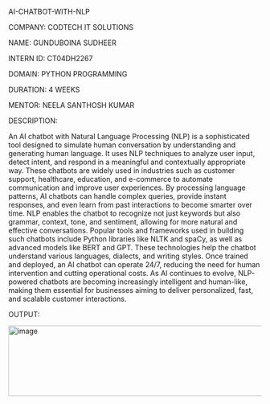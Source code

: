 AI-CHATBOT-WITH-NLP

COMPANY: CODTECH IT SOLUTIONS

NAME: GUNDUBOINA SUDHEER

INTERN ID: CT04DH2267

DOMAIN: PYTHON PROGRAMMING

DURATION: 4 WEEKS

MENTOR: NEELA SANTHOSH KUMAR

DESCRIPTION:

An AI chatbot with Natural Language Processing (NLP) is a sophisticated tool designed to simulate human conversation by understanding and generating human language. It uses NLP techniques to analyze user input, detect intent, and respond in a meaningful and contextually appropriate way. These chatbots are widely used in industries such as customer support, healthcare, education, and e-commerce to automate communication and improve user experiences. By processing language patterns, AI chatbots can handle complex queries, provide instant responses, and even learn from past interactions to become smarter over time. NLP enables the chatbot to recognize not just keywords but also grammar, context, tone, and sentiment, allowing for more natural and effective conversations. Popular tools and frameworks used in building such chatbots include Python libraries like NLTK and spaCy, as well as advanced models like BERT and GPT. These technologies help the chatbot understand various languages, dialects, and writing styles. Once trained and deployed, an AI chatbot can operate 24/7, reducing the need for human intervention and cutting operational costs. As AI continues to evolve, NLP-powered chatbots are becoming increasingly intelligent and human-like, making them essential for businesses aiming to deliver personalized, fast, and scalable customer interactions.

OUTPUT:

<img width="607" height="140" alt="image" src="https://github.com/user-attachments/assets/22435158-0069-4d91-9e3f-732db181dd52" />
